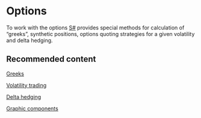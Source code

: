 # Options

To work with the options [S\#](../api.md) provides special methods for calculation of “greeks”, synthetic positions, options quoting strategies for a given volatility and delta hedging. 

## Recommended content

[Greeks](options/greeks.md)

[Volatility trading](options/volatility_trading.md)

[Delta hedging](options/delta_hedging.md)

[Graphic components](options/graphic_components.md)
